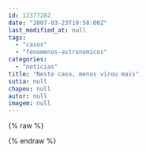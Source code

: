 ```yaml
---
id: 12377282
date: "2007-03-23T19:58:00Z"
last_modified_at: null
tags:
  - "casos"
  - "fenomenos-astronomicos"
categories:
  - "noticias"
title: "Neste caso, menos virou mais"
sutia: null
chapeu: null
autor: null
imagem: null
---
```

{% raw %}
<p> </p>
{% endraw %}